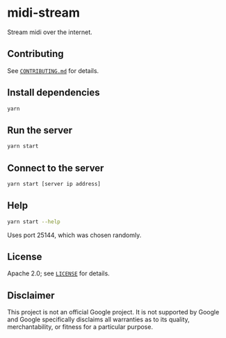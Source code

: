 # midi-stream
Stream midi over the internet.

## Contributing

See [`CONTRIBUTING.md`](CONTRIBUTING.md) for details.

## Install dependencies
```sh
yarn
```

## Run the server
```sh
yarn start
```

## Connect to the server
```sh
yarn start [server ip address]
```
## Help
```sh
yarn start --help
```

Uses port 25144, which was chosen randomly.

## License

Apache 2.0; see [`LICENSE`](LICENSE) for details.

## Disclaimer

This project is not an official Google project. It is not supported by
Google and Google specifically disclaims all warranties as to its quality,
merchantability, or fitness for a particular purpose.
